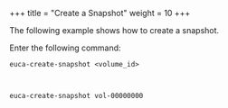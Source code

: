+++
title = "Create a Snapshot"
weight = 10
+++

The following example shows how to create a snapshot. 

Enter the following command: 

    euca-create-snapshot <volume_id>



    euca-create-snapshot vol-00000000

